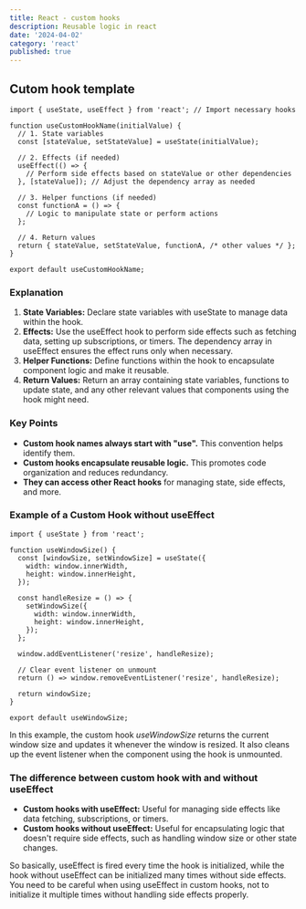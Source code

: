 ```yaml
---
title: React - custom hooks
description: Reusable logic in react
date: '2024-04-02'
category: 'react'
published: true
---
```


## Cutom hook template

```
import { useState, useEffect } from 'react'; // Import necessary hooks

function useCustomHookName(initialValue) {
  // 1. State variables
  const [stateValue, setStateValue] = useState(initialValue);

  // 2. Effects (if needed)
  useEffect(() => {
    // Perform side effects based on stateValue or other dependencies
  }, [stateValue]); // Adjust the dependency array as needed

  // 3. Helper functions (if needed)
  const functionA = () => {
    // Logic to manipulate state or perform actions
  };

  // 4. Return values
  return { stateValue, setStateValue, functionA, /* other values */ };
}

export default useCustomHookName;
```

### Explanation

1. **State Variables:** Declare state variables with useState to manage data within the hook.
2. **Effects:** Use the useEffect hook to perform side effects such as fetching data, setting up subscriptions, or timers. The dependency array in useEffect ensures the effect runs only when necessary.
3. **Helper Functions:** Define functions within the hook to encapsulate component logic and make it reusable.
4. **Return Values:** Return an array containing state variables, functions to update state, and any other relevant values that components using the hook might need.

### Key Points

- **Custom hook names always start with "use".** This convention helps identify them.
- **Custom hooks encapsulate reusable logic.** This promotes code organization and reduces redundancy.
- **They can access other React hooks** for managing state, side effects, and more.

### Example of a Custom Hook without useEffect

```
import { useState } from 'react';

function useWindowSize() {
  const [windowSize, setWindowSize] = useState({
    width: window.innerWidth,
    height: window.innerHeight,
  });

  const handleResize = () => {
    setWindowSize({
      width: window.innerWidth,
      height: window.innerHeight,
    });
  };

  window.addEventListener('resize', handleResize);

  // Clear event listener on unmount
  return () => window.removeEventListener('resize', handleResize);

  return windowSize;
}

export default useWindowSize;
```

In this example, the custom hook _useWindowSize_ returns the current window size and updates it whenever the window is resized. It also cleans up the event listener when the component using the hook is unmounted.

### The difference between custom hook with and without useEffect

- **Custom hooks with useEffect:** Useful for managing side effects like data fetching, subscriptions, or timers.
- **Custom hooks without useEffect:** Useful for encapsulating logic that doesn't require side effects, such as handling window size or other state changes.

So basically, useEffect is fired every time the hook is initialized, while the hook without useEffect can be initialized many times without side effects. You need to be careful when using useEffect in custom hooks, not to initialize it multiple times without handling side effects properly.
